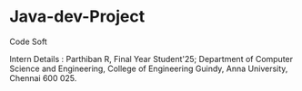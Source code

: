 # Java-dev-Project
Code Soft

Intern Details : 
Parthiban R,
Final Year Student'25;
Department of Computer Science and Engineering,
College of Engineering Guindy,
Anna University,
Chennai 600 025. 

